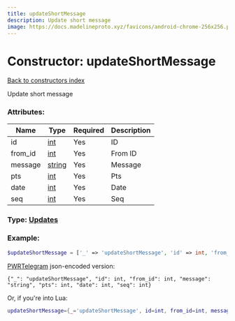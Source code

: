 ```yaml
---
title: updateShortMessage
description: Update short message
image: https://docs.madelineproto.xyz/favicons/android-chrome-256x256.png
---
```

# Constructor: updateShortMessage  
[Back to constructors index](index.md)



Update short message

### Attributes:

| Name     |    Type       | Required | Description |
|----------|---------------|----------|-------------|
|id|[int](../types/int.md) | Yes|ID|
|from\_id|[int](../types/int.md) | Yes|From ID|
|message|[string](../types/string.md) | Yes|Message|
|pts|[int](../types/int.md) | Yes|Pts|
|date|[int](../types/int.md) | Yes|Date|
|seq|[int](../types/int.md) | Yes|Seq|



### Type: [Updates](../types/Updates.md)


### Example:

```php
$updateShortMessage = ['_' => 'updateShortMessage', 'id' => int, 'from_id' => int, 'message' => 'string', 'pts' => int, 'date' => int, 'seq' => int];
```  

[PWRTelegram](https://pwrtelegram.xyz) json-encoded version:

```
{"_": "updateShortMessage", "id": int, "from_id": int, "message": "string", "pts": int, "date": int, "seq": int}
```


Or, if you're into Lua:

```lua
updateShortMessage={_='updateShortMessage', id=int, from_id=int, message='string', pts=int, date=int, seq=int}

```


